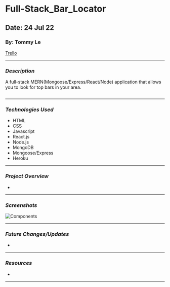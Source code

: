 # Full-Stack_Bar_Locator

## Date: 24 Jul 22

### By: Tommy Le

[Trello](https://trello.com/invite/b/rbOCPZ31/29946513d96a125ef8e1264aafa6704e/project2-bar-locator)

***

### ***Description***

A full-stack MERN(Mongoose/Express/React/Node) application that allows you to look for top bars in your area. 

![]()

***

### ***Technologies Used***

* HTML
* CSS
* Javascript
* React.js
* Node.js
* MongoDB
* Mongoose/Express
* Heroku

***

### ***Project Overview***

-

***

### ***Screenshots***

![Components](https://cdn.discordapp.com/attachments/592282940130459651/1000981101298323587/ComponentHierarchy.png)

***

### ***Future Changes/Updates***

*

***

### ***Resources***

*

***